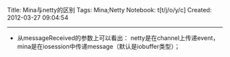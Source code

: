 Title: Mina与netty的区别
Tags: Mina;Netty
Notebook: t[t/j/o/y/c]
Created: 2012-03-27 09:04:54

------

* 从messageReceived的参数上可以看出： netty是在channel上传递event，mina是在iosession中传递message（默认是iobuffer类型）；